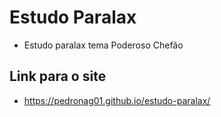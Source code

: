 # Estudo Paralax
* Estudo paralax tema Poderoso Chefão
## Link para o site
* https://pedronag01.github.io/estudo-paralax/
